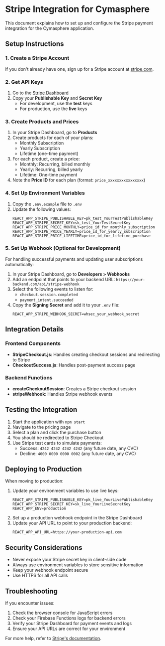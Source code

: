 # Stripe Integration for Cymasphere

This document explains how to set up and configure the Stripe payment integration for the Cymasphere application.

## Setup Instructions

### 1. Create a Stripe Account

If you don't already have one, sign up for a Stripe account at [stripe.com](https://stripe.com).

### 2. Get API Keys

1. Go to the [Stripe Dashboard](https://dashboard.stripe.com/apikeys)
2. Copy your **Publishable Key** and **Secret Key**
   - For development, use the **test** keys
   - For production, use the **live** keys

### 3. Create Products and Prices

1. In your Stripe Dashboard, go to **Products**
2. Create products for each of your plans:
   - Monthly Subscription
   - Yearly Subscription
   - Lifetime (one-time payment)
3. For each product, create a price:
   - Monthly: Recurring, billed monthly
   - Yearly: Recurring, billed yearly
   - Lifetime: One-time payment
4. Note the **Price ID** for each plan (format: `price_xxxxxxxxxxxxxxxx`)

### 4. Set Up Environment Variables

1. Copy the `.env.example` file to `.env`
2. Update the following values:
   ```
   REACT_APP_STRIPE_PUBLISHABLE_KEY=pk_test_YourTestPublishableKey
   REACT_APP_STRIPE_SECRET_KEY=sk_test_YourTestSecretKey
   REACT_APP_STRIPE_PRICE_MONTHLY=price_id_for_monthly_subscription
   REACT_APP_STRIPE_PRICE_YEARLY=price_id_for_yearly_subscription
   REACT_APP_STRIPE_PRICE_LIFETIME=price_id_for_lifetime_purchase
   ```

### 5. Set Up Webhook (Optional for Development)

For handling successful payments and updating user subscriptions automatically:

1. In your Stripe Dashboard, go to **Developers > Webhooks**
2. Add an endpoint that points to your backend URL: `https://your-backend.com/api/stripe-webhook`
3. Select the following events to listen for:
   - `checkout.session.completed`
   - `payment_intent.succeeded`
4. Copy the **Signing Secret** and add it to your `.env` file:
   ```
   REACT_APP_STRIPE_WEBHOOK_SECRET=whsec_your_webhook_secret
   ```

## Integration Details

### Frontend Components

- **StripeCheckout.js**: Handles creating checkout sessions and redirecting to Stripe
- **CheckoutSuccess.js**: Handles post-payment success page

### Backend Functions

- **createCheckoutSession**: Creates a Stripe checkout session
- **stripeWebhook**: Handles Stripe webhook events

## Testing the Integration

1. Start the application with `npm start`
2. Navigate to the pricing page
3. Select a plan and click the purchase button
4. You should be redirected to Stripe Checkout
5. Use Stripe test cards to simulate payments:
   - Success: `4242 4242 4242 4242` (any future date, any CVC)
   - Decline: `4000 0000 0000 0002` (any future date, any CVC)

## Deploying to Production

When moving to production:

1. Update your environment variables to use live keys:
   ```
   REACT_APP_STRIPE_PUBLISHABLE_KEY=pk_live_YourLivePublishableKey
   REACT_APP_STRIPE_SECRET_KEY=sk_live_YourLiveSecretKey
   REACT_APP_ENV=production
   ```
2. Set up a production webhook endpoint in the Stripe Dashboard
3. Update your API URL to point to your production backend:
   ```
   REACT_APP_API_URL=https://your-production-api.com
   ```

## Security Considerations

- Never expose your Stripe secret key in client-side code
- Always use environment variables to store sensitive information
- Keep your webhook endpoint secure
- Use HTTPS for all API calls

## Troubleshooting

If you encounter issues:

1. Check the browser console for JavaScript errors
2. Check your Firebase Functions logs for backend errors
3. Verify your Stripe Dashboard for payment events and logs
4. Ensure your API URLs are correct for your environment

For more help, refer to [Stripe's documentation](https://stripe.com/docs). 